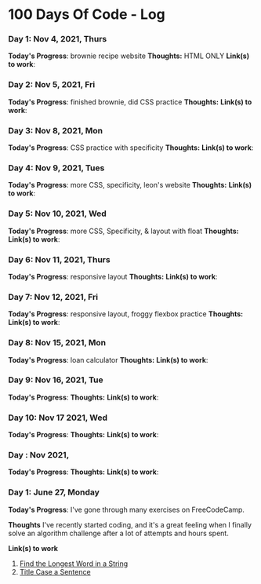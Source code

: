 # 100 Days Of Code - Log

### Day 1: Nov 4, 2021, Thurs
**Today's Progress**: brownie recipe website
**Thoughts:** HTML ONLY
**Link(s) to work**:

### Day 2: Nov 5, 2021, Fri
**Today's Progress**: finished brownie, did CSS practice
**Thoughts:**
**Link(s) to work**:

### Day 3: Nov 8, 2021, Mon 
**Today's Progress**: CSS practice with specificity
**Thoughts:**
**Link(s) to work**:

### Day 4: Nov 9, 2021, Tues
**Today's Progress**: more CSS, specificity, leon's website
**Thoughts:**
**Link(s) to work**:

### Day 5: Nov 10, 2021, Wed
**Today's Progress**: more CSS, Specificity, & layout with float
**Thoughts:**
**Link(s) to work**:

### Day 6: Nov 11, 2021, Thurs
**Today's Progress**: responsive layout
**Thoughts:**
**Link(s) to work**:

### Day 7: Nov 12, 2021, Fri 
**Today's Progress**: responsive layout, froggy flexbox practice
**Thoughts:**
**Link(s) to work**:

### Day 8: Nov 15, 2021, Mon 
**Today's Progress**: loan calculator
**Thoughts:**
**Link(s) to work**:

### Day 9: Nov 16, 2021, Tue 
**Today's Progress**: 
**Thoughts:**
**Link(s) to work**:

### Day 10: Nov 17 2021, Wed 
**Today's Progress**: 
**Thoughts:**
**Link(s) to work**:

### Day : Nov 2021, 
**Today's Progress**: 
**Thoughts:**
**Link(s) to work**:


### Day 1: June 27, Monday

**Today's Progress**: I've gone through many exercises on FreeCodeCamp.

**Thoughts** I've recently started coding, and it's a great feeling when I finally solve an algorithm challenge after a lot of attempts and hours spent.

**Link(s) to work**
1. [Find the Longest Word in a String](https://www.freecodecamp.com/challenges/find-the-longest-word-in-a-string)
2. [Title Case a Sentence](https://www.freecodecamp.com/challenges/title-case-a-sentence)
